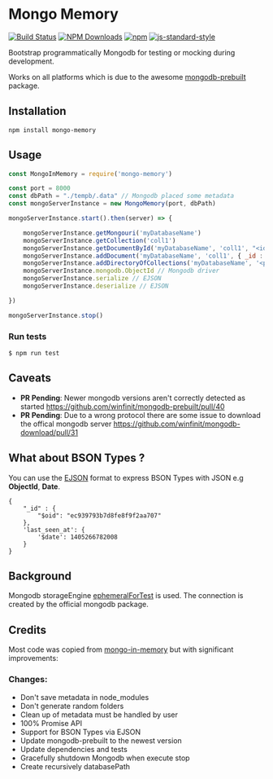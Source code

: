 # Mongo Memory
[![Build Status](https://travis-ci.org/hemerajs/mongo-memory.svg?branch=master)](https://travis-ci.org/hemerajs/mongo-memory)
[![NPM Downloads](https://img.shields.io/npm/dt/mongo-memory.svg?style=flat)](https://www.npmjs.com/package/mongo-memory)
[![npm](https://img.shields.io/npm/v/mongo-memory.svg?maxAge=3600)](https://www.npmjs.com/package/mongo-memory)
[![js-standard-style](https://img.shields.io/badge/code%20style-standard-brightgreen.svg)](http://standardjs.com)

Bootstrap programmatically Mongodb for testing or mocking during development.

Works on all platforms which is due to the awesome [mongodb-prebuilt](https://www.npmjs.com/package/mongodb-prebuilt) package.

## Installation
````
npm install mongo-memory
````

## Usage

````javascript
const MongoInMemory = require('mongo-memory')

const port = 8000
const dbPath = "./tempb/.data" // Mongodb placed some metadata
const mongoServerInstance = new MongoMemory(port, dbPath)

mongoServerInstance.start().then(server) => {

    mongoServerInstance.getMongouri('myDatabaseName')
    mongoServerInstance.getCollection('coll1')
    mongoServerInstance.getDocumentById('myDatabaseName', 'coll1', "<id>")
    mongoServerInstance.addDocument('myDatabaseName', 'coll1', { _id : "foo" })
    mongoServerInstance.addDirectoryOfCollections('myDatabaseName', '<path>')
    mongoServerInstance.mongodb.ObjectId // Mongodb driver
    mongoServerInstance.serialize // EJSON
    mongoServerInstance.deserialize // EJSON

})

mongoServerInstance.stop()
````

### Run tests

```
$ npm run test
```

## Caveats

- **PR Pending**: Newer mongodb versions aren't correctly detected as started https://github.com/winfinit/mongodb-prebuilt/pull/40
- **PR Pending**: Due to a wrong protocol there are some issue to download the offical mongodb server https://github.com/winfinit/mongodb-download/pull/31

## What about BSON Types ?

You can use the [EJSON](https://github.com/mongodb-js/extended-json) format to express BSON Types with JSON e.g **ObjectId**, **Date**.

```
{
    "_id" : {
        "$oid": "ec939793b7d8fe8f9f2aa707"
    },
    'last_seen_at': {
        '$date': 1405266782008
    }
}
```

## Background 

Mongodb storageEngine [ephemeralForTest](https://docs.mongodb.com/v3.4/release-notes/3.2/#ephemeralfortest-storage-engine) is used.
The connection is created by the official mongodb package.

## Credits

Most code was copied from [mongo-in-memory](https://github.com/giorgio-zamparelli/mongo-in-memory) but with significant improvements:

### Changes:

- Don't save metadata in node_modules
- Don't generate random folders
- Clean up of metadata must be handled by user
- 100% Promise API
- Support for BSON Types via EJSON
- Update mongodb-prebuilt to the newest version
- Update dependencies and tests
- Gracefully shutdown Mongodb when execute stop
- Create recursively databasePath

